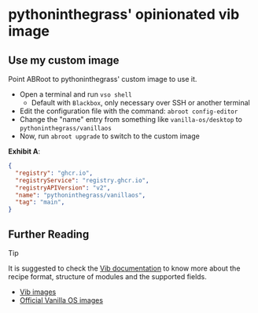 # pythoninthegrass' opinionated vib image

## Use my custom image

Point ABRoot to pythoninthegrass' custom image to use it.

* Open a terminal and run `vso shell`
  * Default with `Blackbox`, only necessary over SSH or another terminal
* Edit the configuration file with the command: `abroot config-editor`
* Change the "name" entry from something like `vanilla-os/desktop` to `pythoninthegrass/vanillaos`
* Now, run `abroot upgrade` to switch to the custom image

**Exhibit A**:

```json
{
  "registry": "ghcr.io",
  "registryService": "registry.ghcr.io",
  "registryAPIVersion": "v2",
  "name": "pythoninthegrass/vanillaos",
  "tag": "main",
}
```

## Further Reading

> [!TIP]
> It is suggested to check the [Vib documentation](https://docs.vanillaos.org/collections/vib) to know more about the recipe format, structure of modules and the supported fields.

* [Vib images](https://github.com/Vanilla-OS/Vib)
* [Official Vanilla OS images](https://images.vanillaos.org)
